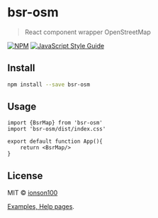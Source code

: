# bsr-osm

> React component wrapper OpenStreetMap

[![NPM](https://img.shields.io/npm/v/bsr-osm.svg)](https://www.npmjs.com/package/bsr-osm) [![JavaScript Style Guide](https://img.shields.io/badge/code_style-standard-brightgreen.svg)](https://standardjs.com)

## Install

```bash
npm install --save bsr-osm
```

## Usage

```tsx
import {BsrMap} from 'bsr-osm'
import 'bsr-osm/dist/index.css'

export default function App(){
    return <BsrMap/>
}
```

## License

MIT © [ionson100](https://github.com/ionson100)



[Examples, Help pages](https://ionson100.github.io/wwwroot/index.html#page=20-2).
